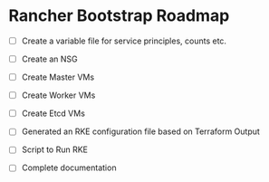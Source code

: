 # Rancher Bootstrap Roadmap

- [ ] Create a variable file for service principles, counts etc.

- [ ] Create an NSG

- [ ] Create Master VMs

- [ ] Create Worker VMs

- [ ] Create Etcd VMs

- [ ] Generated an RKE configuration file based on Terraform Output

- [ ] Script to Run RKE

- [ ] Complete documentation